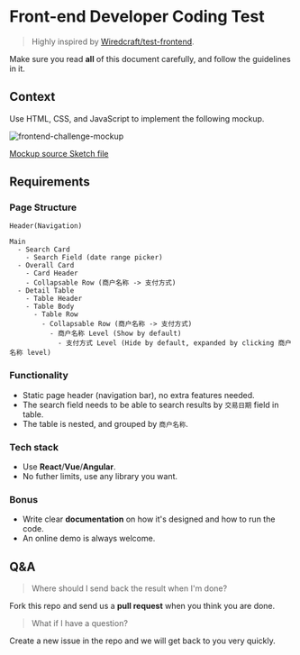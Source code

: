 # Front-end Developer Coding Test

> Highly inspired by [Wiredcraft/test-frontend](https://github.com/Wiredcraft/test-frontend).

Make sure you read **all** of this document carefully, and follow the guidelines in it.

## Context

Use HTML, CSS, and JavaScript to implement the following mockup.

![frontend-challenge-mockup](https://r.kezaihui.com/default/challenge-mockup.jpg)

[Mockup source Sketch file](https://r.kezaihui.com/sketch/challenge-fe.sketch)

## Requirements

### Page Structure

```
Header(Navigation)

Main
  - Search Card
    - Search Field (date range picker)
  - Overall Card
    - Card Header
    - Collapsable Row (商户名称 -> 支付方式)
  - Detail Table
    - Table Header
    - Table Body
      - Table Row
        - Collapsable Row (商户名称 -> 支付方式)
          - 商户名称 Level (Show by default)
            - 支付方式 Level (Hide by default, expanded by clicking 商户名称 level)
```

### Functionality

* Static page header (navigation bar), no extra features needed.
* The search field needs to be able to search results by `交易日期` field in table.
* The table is nested, and grouped by `商户名称`.

### Tech stack

- Use **React**/**Vue**/**Angular**.
- No futher limits, use any library you want.

### Bonus

- Write clear **documentation** on how it's designed and how to run the code.
- An online demo is always welcome.

## Q&A

> Where should I send back the result when I'm done?

Fork this repo and send us a **pull request** when you think you are done.

> What if I have a question?

Create a new issue in the repo and we will get back to you very quickly.
